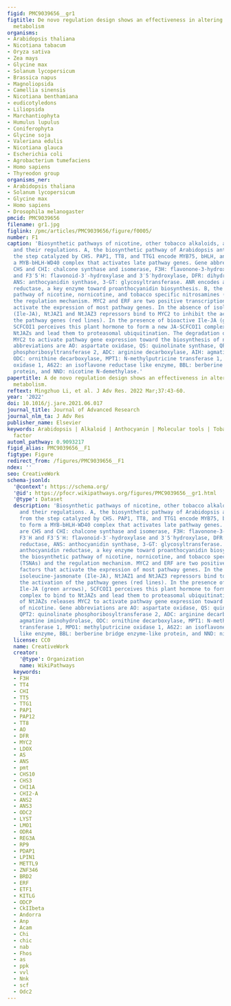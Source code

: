 ```yaml
---
figid: PMC9039656__gr1
figtitle: De novo regulation design shows an effectiveness in altering plant secondary
  metabolism
organisms:
- Arabidopsis thaliana
- Nicotiana tabacum
- Oryza sativa
- Zea mays
- Glycine max
- Solanum lycopersicum
- Brassica napus
- Magnoliopsida
- Camellia sinensis
- Nicotiana benthamiana
- eudicotyledons
- Liliopsida
- Marchantiophyta
- Humulus lupulus
- Coniferophyta
- Glycine soja
- Valeriana edulis
- Nicotiana glauca
- Escherichia coli
- Agrobacterium tumefaciens
- Homo sapiens
- Thyreodon group
organisms_ner:
- Arabidopsis thaliana
- Solanum lycopersicum
- Glycine max
- Homo sapiens
- Drosophila melanogaster
pmcid: PMC9039656
filename: gr1.jpg
figlink: /pmc/articles/PMC9039656/figure/f0005/
number: F1
caption: 'Biosynthetic pathways of nicotine, other tobacco alkaloids, and anthocyanin
  and their regulations. A, the biosynthetic pathway of Arabidopsis anthocyanin from
  the step catalyzed by CHS. PAP1, TT8, and TTG1 encode MYB75, bHLH, and WD40 to form
  a MYB-bHLH-WD40 complex that activates late pathway genes. Gene abbreviations are
  CHS and CHI: chalcone synthase and isomerase, F3H: flavonone-3-hydroxylase, F3′H
  and F3′5′H: flavonoid-3′-hydroxylase and 3′5′hydroxylase, DFR: dihydroflavonol reductase,
  ANS: anthocyanidin synthase, 3-GT: glycosyltransferase. ANR encodes anthocyanidin
  reductase, a key enzyme toward proanthocyanidin biosynthesis. B, the biosynthetic
  pathway of nicotine, nornicotine, and tobacco specific nitrosamines (TSNAs) and
  the regulation mechanism. MYC2 and ERF are two positive transcription factors that
  activate the expression of most pathway genes. In the absence of isoleucine-jasmonate
  (Ile-JA), NtJAZ1 and NtJAZ3 repressors bind to MYC2 to inhibit the activation of
  the pathway genes (red lines). In the presence of bioactive Ile-JA (green arrows),
  SCFCOI1 perceives this plant hormone to form a new JA-SCFCOI1 complex to bind to
  NtJAZs and lead them to proteasomal ubiquitination. The degradation of NtJAZs releases
  MYC2 to activate pathway gene expression toward the biosynthesis of nicotine. Gene
  abbreviations are AO: aspartate oxidase, QS: quinolinate synthase, QPT2: quinolinate
  phosphoribosyltransferase 2, ADC: arginine decarboxylase, AIH: agmatine iminohydrolase,
  ODC: ornithine decarboxylase, MPT1: N-methylputricine transferase 1, MPO1: methylputricine
  oxidase 1, A622: an isoflavone reductase like enzyme, BBL: berberine bridge enzyme-like
  protein, and NND: nicotine N-demethylase.'
papertitle: A de novo regulation design shows an effectiveness in altering plant secondary
  metabolism.
reftext: Mingzhuo Li, et al. J Adv Res. 2022 Mar;37:43-60.
year: '2022'
doi: 10.1016/j.jare.2021.06.017
journal_title: Journal of Advanced Research
journal_nlm_ta: J Adv Res
publisher_name: Elsevier
keywords: Arabidopsis | Alkaloid | Anthocyanin | Molecular tools | Tobacco | Transcription
  factor
automl_pathway: 0.9093217
figid_alias: PMC9039656__F1
figtype: Figure
redirect_from: /figures/PMC9039656__F1
ndex: ''
seo: CreativeWork
schema-jsonld:
  '@context': https://schema.org/
  '@id': https://pfocr.wikipathways.org/figures/PMC9039656__gr1.html
  '@type': Dataset
  description: 'Biosynthetic pathways of nicotine, other tobacco alkaloids, and anthocyanin
    and their regulations. A, the biosynthetic pathway of Arabidopsis anthocyanin
    from the step catalyzed by CHS. PAP1, TT8, and TTG1 encode MYB75, bHLH, and WD40
    to form a MYB-bHLH-WD40 complex that activates late pathway genes. Gene abbreviations
    are CHS and CHI: chalcone synthase and isomerase, F3H: flavonone-3-hydroxylase,
    F3′H and F3′5′H: flavonoid-3′-hydroxylase and 3′5′hydroxylase, DFR: dihydroflavonol
    reductase, ANS: anthocyanidin synthase, 3-GT: glycosyltransferase. ANR encodes
    anthocyanidin reductase, a key enzyme toward proanthocyanidin biosynthesis. B,
    the biosynthetic pathway of nicotine, nornicotine, and tobacco specific nitrosamines
    (TSNAs) and the regulation mechanism. MYC2 and ERF are two positive transcription
    factors that activate the expression of most pathway genes. In the absence of
    isoleucine-jasmonate (Ile-JA), NtJAZ1 and NtJAZ3 repressors bind to MYC2 to inhibit
    the activation of the pathway genes (red lines). In the presence of bioactive
    Ile-JA (green arrows), SCFCOI1 perceives this plant hormone to form a new JA-SCFCOI1
    complex to bind to NtJAZs and lead them to proteasomal ubiquitination. The degradation
    of NtJAZs releases MYC2 to activate pathway gene expression toward the biosynthesis
    of nicotine. Gene abbreviations are AO: aspartate oxidase, QS: quinolinate synthase,
    QPT2: quinolinate phosphoribosyltransferase 2, ADC: arginine decarboxylase, AIH:
    agmatine iminohydrolase, ODC: ornithine decarboxylase, MPT1: N-methylputricine
    transferase 1, MPO1: methylputricine oxidase 1, A622: an isoflavone reductase
    like enzyme, BBL: berberine bridge enzyme-like protein, and NND: nicotine N-demethylase.'
  license: CC0
  name: CreativeWork
  creator:
    '@type': Organization
    name: WikiPathways
  keywords:
  - F3H
  - TT4
  - CHI
  - TT5
  - TTG1
  - PAP1
  - PAP12
  - TT8
  - AO
  - DFR
  - MYC2
  - LDOX
  - AS
  - ANS
  - pmt
  - CHS10
  - CHS3
  - CHI1A
  - CHI2-A
  - ANS2
  - ANS3
  - ODC2
  - LYST
  - LMO1
  - ODR4
  - REG3A
  - RP9
  - PDAP1
  - LPIN1
  - METTL9
  - ZNF346
  - BRD2
  - ERF
  - ETF1
  - KITLG
  - ODCP
  - CkIIbeta
  - Andorra
  - Anp
  - Acam
  - Chi
  - chic
  - nab
  - Fhos
  - as
  - ppk
  - vvl
  - Nnk
  - scf
  - Odc2
---
```

